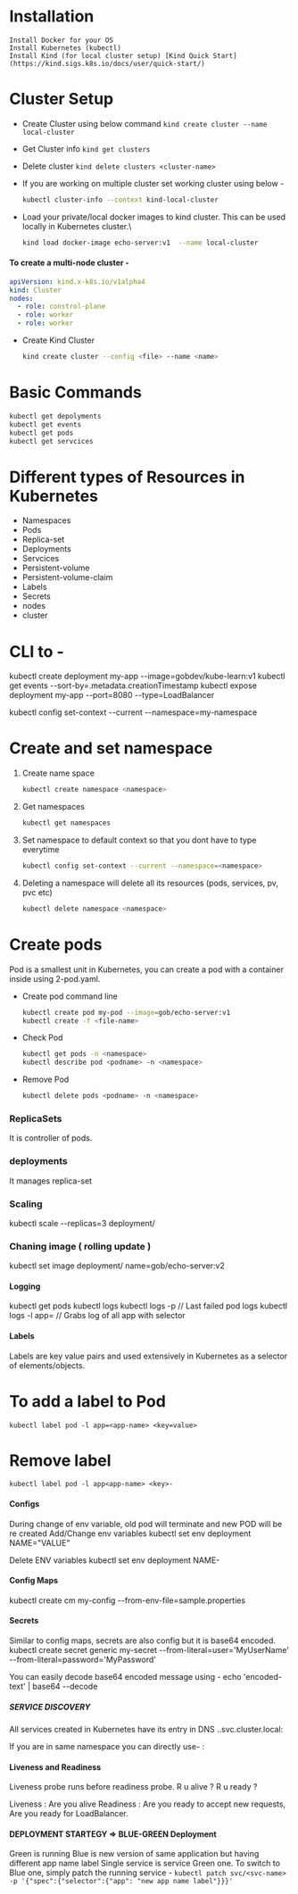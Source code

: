 # Installation
    Install Docker for your OS
    Install Kubernetes (kubectl)
    Install Kind (for local cluster setup) [Kind Quick Start](https://kind.sigs.k8s.io/docs/user/quick-start/)

# Cluster Setup
- Create Cluster using below command
`kind create cluster --name local-cluster`

- Get Cluster info
`kind get clusters`

- Delete  cluster
`kind delete clusters <cluster-name>`

- If you are working on multiple cluster set working cluster using below -
  ```bash
  kubectl cluster-info --context kind-local-cluster
  ```

- Load your private/local docker images to kind cluster. This can be used locally in Kubernetes cluster.\ 
  ```bash
  kind load docker-image echo-server:v1  --name local-cluster
  ```

#### To create a multi-node cluster -
```kind-multinode-config.yaml
apiVersion: kind.x-k8s.io/v1alpha4
kind: Cluster
nodes:
  - role: constrol-plane
  - role: worker
  - role: worker
```

- Create Kind Cluster 
  ```bash
  kind create cluster --config <file> --name <name>
  ```

# Basic Commands
```bash
kubectl get depolyments
kubectl get events
kubectl get pods
kubectl get servcices
```


# Different types of Resources in Kubernetes
- Namespaces
- Pods
- Replica-set
- Deployments
- Servcices
- Persistent-volume
- Persistent-volume-claim
- Labels
- Secrets
- nodes
- cluster

# CLI to  -
kubectl create deployment my-app --image=gobdev/kube-learn:v1
kubectl get events --sort-by=.metadata.creationTimestamp
kubectl expose deployment my-app --port=8080 --type=LoadBalancer

kubectl config set-context --current --namespace=my-namespace


# Create and set namespace 

1. Create name space
   ```bash
   kubectl create namespace <namespace>
   ```
2. Get namespaces
   ```bash
   kubectl get namespaces
   ```

3. Set namespace to default context so that you dont have to type everytime
   ```bash
   kubectl config set-context --current --namespace=<namespace>
   ```

4. Deleting a namespace will delete all its resources (pods, services, pv, pvc etc)
   ```bash
   kubectl delete namespace <namespace>
   ```


# Create pods
Pod is a smallest unit in Kubernetes, you can create a pod with a container inside using 2-pod.yaml.

- Create pod command line
  ```bash
  kubectl create pod my-pod --image=gob/echo-server:v1
  kubectl create -f <file-name>
  ```
  
- Check Pod
  ```bash
  kubectl get pods -n <namespace>
  kubectl describe pod <podname> -n <namespace>
  ```
 
- Remove Pod
  ```bash
  kubectl delete pods <podname> -n <namespace>
  ```

### ReplicaSets
It is controller of pods.

### deployments
It manages replica-set

### Scaling
kubectl scale --replicas=3 deployment/<deployment-name>

### Chaning image ( rolling update )
kubectl set image deployment/<deployment-name> name=gob/echo-server:v2 


#### Logging
kubectl get pods
kubectl logs <pod>
kubectl logs <pod> -p // Last failed pod logs
kubectl logs -l app=<app-selector> // Grabs log of all app with selector

#### Labels
Labels are key value pairs and used extensively in Kubernetes as a selector of
elements/objects.

# To add a label to Pod
`kubectl label pod -l app=<app-name> <key=value>`

# Remove label
`kubectl label pod -l app<app-name> <key>-`

#### Configs

During change of env variable, old pod will terminate and new POD will be re
created
Add/Change env variables
kubectl set env deployment <deployment-name> NAME="VALUE"

Delete ENV variables
kubectl set env deployment <deployment-name> NAME-

#### Config Maps
kubectl create  cm my-config --from-env-file=sample.properties


#### Secrets
Similar to config maps, secrets are also config but it is base64 encoded.
kubectl create secret generic my-secret --from-literal=user='MyUserName'
--from-literal=password='MyPassword'

You can easily decode base64 encoded message using -
echo 'encoded-text' | base64 --decode


##### SERVICE DISCOVERY
All services created in Kubernetes have its entry in DNS
<service-name>.<namespace>.svc.cluster.local:<port>

If you are in same namespace you can directly use-
<service-name>:<port>

#### Liveness and Readiness
Liveness probe runs before readiness probe.
R u alive ? R u ready ?

Liveness : Are you alive
Readiness : Are you ready to accept new requests, Are you ready for
LoadBalancer.

#### DEPLOYMENT STARTEGY => BLUE-GREEN Deployment
Green is running
Blue is new version of same application but having different app name label
Single service is service Green one.
To switch to Blue one, simply patch the running service -
`kubectl patch svc/<svc-name> -p '{"spec":{"selector":{"app": "new app name
label"}}}'`
